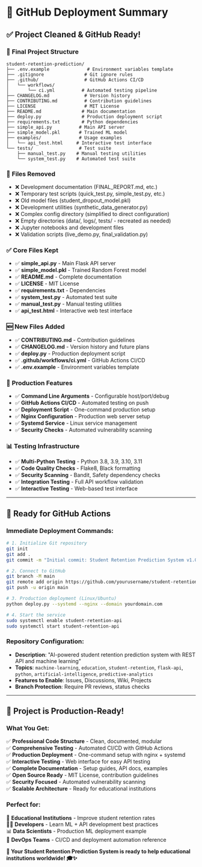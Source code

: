 # 🎯 GitHub Deployment Summary

## ✅ **Project Cleaned & GitHub Ready!**

### 📁 **Final Project Structure**
```
student-retention-prediction/
├── .env.example              # Environment variables template
├── .gitignore               # Git ignore rules
├── .github/                 # GitHub Actions CI/CD
│   └── workflows/
│       └── ci.yml          # Automated testing pipeline
├── CHANGELOG.md             # Version history
├── CONTRIBUTING.md          # Contribution guidelines
├── LICENSE                  # MIT License
├── README.md               # Main documentation
├── deploy.py               # Production deployment script
├── requirements.txt        # Python dependencies
├── simple_api.py          # Main API server
├── simple_model.pkl       # Trained ML model
├── examples/              # Usage examples
│   └── api_test.html     # Interactive test interface
└── tests/                 # Test suite
    ├── manual_test.py    # Manual testing utilities
    └── system_test.py    # Automated test suite
```

### 🧹 **Files Removed**
- ❌ Development documentation (FINAL_REPORT.md, etc.)
- ❌ Temporary test scripts (quick_test.py, simple_test.py, etc.)
- ❌ Old model files (student_dropout_model.pkl)
- ❌ Development utilities (synthetic_data_generator.py)
- ❌ Complex config directory (simplified to direct configuration)
- ❌ Empty directories (data/, logs/, tests/ - recreated as needed)
- ❌ Jupyter notebooks and development files
- ❌ Validation scripts (live_demo.py, final_validation.py)

### ✅ **Core Files Kept**
- ✅ **simple_api.py** - Main Flask API server
- ✅ **simple_model.pkl** - Trained Random Forest model
- ✅ **README.md** - Complete documentation
- ✅ **LICENSE** - MIT License
- ✅ **requirements.txt** - Dependencies
- ✅ **system_test.py** - Automated test suite
- ✅ **manual_test.py** - Manual testing utilities
- ✅ **api_test.html** - Interactive web test interface

### 🆕 **New Files Added**
- ✅ **CONTRIBUTING.md** - Contribution guidelines
- ✅ **CHANGELOG.md** - Version history and future plans
- ✅ **deploy.py** - Production deployment script
- ✅ **.github/workflows/ci.yml** - GitHub Actions CI/CD
- ✅ **.env.example** - Environment variables template

### 🚀 **Production Features**
- ✅ **Command Line Arguments** - Configurable host/port/debug
- ✅ **GitHub Actions CI/CD** - Automated testing on push
- ✅ **Deployment Script** - One-command production setup
- ✅ **Nginx Configuration** - Production web server setup
- ✅ **Systemd Service** - Linux service management
- ✅ **Security Checks** - Automated vulnerability scanning

### 📊 **Testing Infrastructure**
- ✅ **Multi-Python Testing** - Python 3.8, 3.9, 3.10, 3.11
- ✅ **Code Quality Checks** - Flake8, Black formatting
- ✅ **Security Scanning** - Bandit, Safety dependency checks
- ✅ **Integration Testing** - Full API workflow validation
- ✅ **Interactive Testing** - Web-based test interface

---

## 🎯 **Ready for GitHub Actions**

### **Immediate Deployment Commands:**
```bash
# 1. Initialize Git repository
git init
git add .
git commit -m "Initial commit: Student Retention Prediction System v1.0.0"

# 2. Connect to GitHub
git branch -M main
git remote add origin https://github.com/yourusername/student-retention-prediction.git
git push -u origin main

# 3. Production deployment (Linux/Ubuntu)
python deploy.py --systemd --nginx --domain yourdomain.com

# 4. Start the service
sudo systemctl enable student-retention-api
sudo systemctl start student-retention-api
```

### **Repository Configuration:**
- **Description**: "AI-powered student retention prediction system with REST API and machine learning"
- **Topics**: `machine-learning`, `education`, `student-retention`, `flask-api`, `python`, `artificial-intelligence`, `predictive-analytics`
- **Features to Enable**: Issues, Discussions, Wiki, Projects
- **Branch Protection**: Require PR reviews, status checks

---

## 🎉 **Project is Production-Ready!**

### **What You Get:**
✅ **Professional Code Structure** - Clean, documented, modular  
✅ **Comprehensive Testing** - Automated CI/CD with GitHub Actions  
✅ **Production Deployment** - One-command setup with nginx + systemd  
✅ **Interactive Testing** - Web interface for easy API testing  
✅ **Complete Documentation** - Setup guides, API docs, examples  
✅ **Open Source Ready** - MIT License, contribution guidelines  
✅ **Security Focused** - Automated vulnerability scanning  
✅ **Scalable Architecture** - Ready for educational institutions  

### **Perfect for:**
🏫 **Educational Institutions** - Improve student retention rates  
👨‍💻 **Developers** - Learn ML + API development best practices  
📊 **Data Scientists** - Production ML deployment example  
🔧 **DevOps Teams** - CI/CD and deployment automation reference  

**🚀 Your Student Retention Prediction System is ready to help educational institutions worldwide! 🎓✨**
